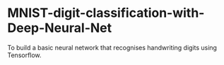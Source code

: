 # MNIST-digit-classification-with-Deep-Neural-Net
To build a basic neural network that recognises handwriting digits using Tensorflow.
